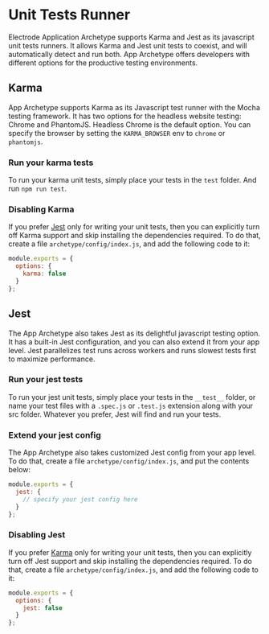 # Unit Tests Runner

Electrode Application Archetype supports Karma and Jest as its javascript unit tests runners. It allows Karma and Jest unit tests to coexist, and will automatically detect and run both. App Archetype offers developers with different options for the productive testing environments.

## Karma

App Archetype supports Karma as its Javascript test runner with the Mocha testing framework. It has two options for the headless website testing: Chrome and PhantomJS. Headless Chrome is the default option. You can specify the browser by setting the `KARMA_BROWSER` env to `chrome` or `phantomjs`.

### Run your karma tests

To run your karma unit tests, simply place your tests in the `test` folder. And run `npm run test`.

### Disabling Karma

If you prefer [Jest](#jest) only for writing your unit tests, then you can explicitly turn off Karma support and skip installing the dependencies required. To do that, create a file `archetype/config/index.js`, and add the following code to it:

```js
module.exports = {
  options: {
    karma: false
  }
};
```

## Jest

The App Archetype also takes Jest as its delightful javascript testing option. It has a built-in Jest configuration, and you can also extend it from your app level. Jest parallelizes test runs across workers and runs slowest tests first to maximize performance.

### Run your jest tests

To run your jest unit tests, simply place your tests in the `__test__` folder, or name your test files with a `.spec.js` or `.test.js` extension along with your src folder. Whatever you prefer, Jest will find and run your tests.

### Extend your jest config

The App Archetype also takes customized Jest config from your app level. To do that, create a file `archetype/config/index.js`, and put the contents below:

```js
module.exports = {
  jest: {
    // specify your jest config here
  }
};
```

### Disabling Jest

If you prefer [Karma](#Karma) only for writing your unit tests, then you can explicitly turn off Jest support and skip installing the dependencies required. To do that, create a file `archetype/config/index.js`, and add the following code to it:

```js
module.exports = {
  options: {
    jest: false
  }
};
```
